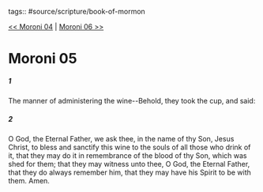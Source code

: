 tags:: #source/scripture/book-of-mormon

[<< Moroni 04](source/scripture/book-of-mormon/15_Moroni/Moroni_04.md) | [Moroni 06 >>](source/scripture/book-of-mormon/15_Moroni/Moroni_06.md)

# Moroni 05

##### 1

The manner of administering the wine--Behold, they took the cup, and said:

##### 2

O God, the Eternal Father, we ask thee, in the name of thy Son, Jesus Christ, to bless and sanctify this wine to the souls of all those who drink of it, that they may do it in remembrance of the blood of thy Son, which was shed for them; that they may witness unto thee, O God, the Eternal Father, that they do always remember him, that they may have his Spirit to be with them. Amen.
